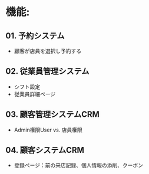 #  機能:

## 01. 予約システム
- 顧客が店員を選択し予約する

## 02. 従業員管理システム
- シフト設定
- 従業員詳細ページ

## 03. 顧客管理システムCRM
- Admin権限User vs. 店員権限

## 04. 顧客システムCRM
- 登録ページ：前の来店記録、個人情報の添削、クーポン